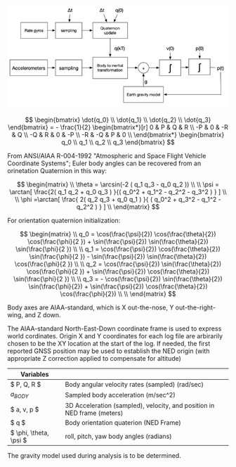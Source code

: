 ![](../images/inertial1.png)

$$
\begin{bmatrix}
\dot{q_0} \\
\dot{q_1} \\
\dot{q_2} \\
\dot{q_3}
\end{bmatrix} = - \frac{1}{2} \begin{bmatrix*}[r] 
 0  &  P  &  Q  &  R \\
-P  &  0  & -R  & Q \\
-Q  &  R  & 0   & -P \\
-R  & -Q  &  P  &  0 \\
\end{bmatrix*}
\begin{bmatrix}
q_0 \\
q_1 \\
q_2 \\
q_3
\end{bmatrix}
$$

From ANSI/AIAA R-004-1992 "Atmospheric and Space Flight Vehicle Coordinate Systems"; Euler body angles can be recovered from an orinetation Quaternion in this way:

$$
\begin{matrix}
\\
\theta = \arcsin(-2 ( q_1 q_3 - q_0 q_2 )) \\
\\
\psi =  \arctan[ \frac{2( q_1 q_2 + q_0 q_3 ) }{( q_0^2 + q_1^2 - q_2^2 - q_3^2 ) } ] \\
\\
\phi =\arctan[ \frac{ 2( q_2 q_3 + q_0 q_1 ) }{ ( q_0^2 + q_3^2 - q_1^2 - q_2^2 ) } ] \\
\end{matrix}
$$

For orientation quaternion initialization:

$$
\begin{matrix}
\\
q_0 = \cos(\frac{\psi}{2}) \cos(\frac{\theta}{2})  \cos(\frac{\phi}{2 }) + 
      \sin(\frac{\psi}{2}) \sin(\frac{\theta}{2})  \sin(\frac{\phi}{2 }) \\
\\
q_1 = \cos(\frac{\psi}{2}) \cos(\frac{\theta}{2})  \sin(\frac{\phi}{2 }) -
      \sin(\frac{\psi}{2}) \sin(\frac{\theta}{2})  \cos(\frac{\phi}{2 }) \\
\\
q_2 = \cos(\frac{\psi}{2}) \sin(\frac{\theta}{2})  \cos(\frac{\phi}{2 }) +
      \sin(\frac{\psi}{2}) \cos(\frac{\theta}{2})  \sin(\frac{\phi}{2 }) \\
\\
q_3 = - \cos(\frac{\psi}{2}) \sin(\frac{\theta}{2})  \sin(\frac{\phi}{2}) +
      \sin(\frac{\psi}{2}) \cos(\frac{\theta}{2})  \cos(\frac{\phi}{2}) \\
\\
\end{matrix}
$$

Body axes are AIAA-standard, which is X out-the-nose, Y out-the-right-wing, and Z down.

The AIAA-standard North-East-Down coordinate frame is used to express world cordinates. Origin X and Y coordinates for each log file are arbirarily chosen to be the XY location at the start of the log. If needed, the first reported GNSS position may be used to establish the NED origin (with appropriate Z correction applied to compensate for altitude)

|   Variables       |                        |
|-------------------|------------------------|
| $ P, Q, R $     | Body angular velocity rates (sampled) (rad/sec) |
| $a_{BODY}$ | Sampled body acceleration (m/sec^2)
| $ a, v, p $     | 3D Acceleration (sampled), velocity, and position in NED frame (meters) |
| $ q $             | Body orientation quaterion (NED Frame) |
| $ \phi, \theta, \psi $ | roll, pitch, yaw body angles (radians) |

The gravity model used during analysis is to be determined.
